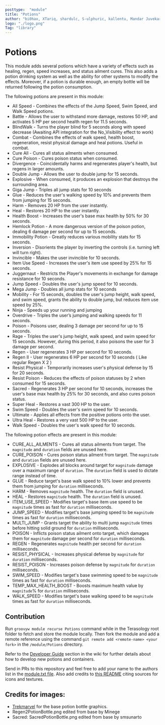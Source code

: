 ```yaml
---
posttype:  "module"  
title: "Potions"
author: "bi0hax, XTariq, shardulc, S-ulphuric, kallentu, Mandar Juvekar, Arpit Kamboj (digitalripperynr), SufurElite, JayGupta2003, He Who Shall Not Be Named (VaibhavBajaj), mdj117, FieryPhoenix909, jellysnake"
logo: "./logo.png"
Tag: "library"
---
```

Potions
============

This module adds several potions which have a variety of effects such as healing, regen, speed increases, and status
ailment cures. This also adds a potion drinking system as well as the ability for other systems to modify the effects.
Moreover, if a potion is durable enough, an empty bottle will be returned following the potion consumption.

The following potions are present in this module:

* All Speed - Combines the effects of the Jump Speed, Swim Speed, and Walk Speed potions.
* Battle - Allows the user to withstand more damage, restores 50 HP, and activates 5 HP per second health regen for 11.5 seconds.
* BlindWalk - Turns the player blind for 5 seconds along with speed decrease (Awaiting API integration for the No_Visibility effect to work)
* Combat - Combines the effects of walk speed, health boost, regeneration, resist physical damage and heal potions. Useful in combat.
* Cure All - Cures all status ailments when consumed.
* Cure Poison - Cures poison status when consumed.
* Divergence - Coincidentally harms and regenerates player's health, but regens in larger amounts.
* Double Jump - Allows the user to double jump for 15 seconds.
* Explosive - When consumed, it produces an explosion that destroys the surrounding area.
* Giga Jump - Triples all jump stats for 10 seconds
* Glue - Reduces the user's walking speed by 10% and prevents them from jumping for 15 seconds.
* Harm - Removes 20 HP from the user instantly.
* Heal - Restores 20 HP to the user instantly.
* Health Boost - Increases the user's base max health by 50% for 30 seconds.
* Hemlock Potion - A more dangerous version of the poison potion, dealing 6 damage per second for up to 15 seconds.
* Immobility Potion - Greatly reduces various mobility stats for 15 seconds.
* Inversion - Disorients the player by inverting the controls (i.e. turning left will turn right).
* Invincible - Makes the user invincible for 10 seconds.
* Item Use Speed - Increases the user's item use speed by 25% for 15 seconds.
* Juggernaut - Restricts the Player's movements in exchange for damage resistance for 10 seconds.
* Jump Speed - Doubles the user's jump speed for 10 seconds.
* Mega Jump - Doubles all jump stats for 10 seconds
* Mobility - For 15 seconds, doubles the user's jump height, walk speed, and swim speed, grants the ability to double jump, but reduces item use speed by 25%.
* Ninja - Speeds up your running and jumping
* Overdrive - Triples the user’s jumping and walking speeds for 11 seconds.
* Poison - Poisons user, dealing 3 damage per second for up to 15 seconds.
* Rage - Triples the user's jump height, walk speed, and swim speed for 15 seconds. However, during this period, it also poisons the user for 3 damage per second.
* Regen - User regenerates 3 HP per second for 10 seconds.
* Regen II - User regenerates 6 HP per second for 10 seconds ( Like regular Regen X 2 )
* Resist Physical - Temporarily increases user's physical defense by 15 for 20 seconds.
* Resist Poison - Reduces the effects of poison statuses by 2 when consumed for 15 seconds.
* Sacred - Regenerates 3 HP per second for 10 seconds, increases the user's base max health by 25% for 30 seconds, and also cures poison status.
* Super Heal - Restores a vast 300 HP to the user.
* Swim Speed - Doubles the user's swim speed for 10 seconds.
* Ultimate - Applies all effects from the positive potions onto the user.
* Ultra Heal - Restores a very vast 500 HP to the user.
* Walk Speed - Doubles the user's walk speed for 10 seconds.

The following potion effects are present in this module:

* CURE_ALL_AILMENTS - Cures all status ailments from target. The `magnitude` and `duration` fields are unused here.
* CURE_POISON - Cures poison status ailment from target. The `magnitude` and `duration` fields are unused here.
* EXPLOSIVE - Explodes all blocks around target for `magnitude` damage over a maximum range of `duration`. The `duration` field is used to dictate range instead of time.
* GLUE - Reduce target's base walk speed to 10% lower and prevents them from jumping for `duration` milliseconds.
* HARM - Removes `magnitude` health. The `duration` field is unused.
* HEAL - Restores `magnitude` health. The `duration` field is unused.
* ITEM_USE_SPEED - Modifies target's base item use speed to be `magnitude` times as fast for `duration` milliseconds.
* JUMP_SPEED - Modifies target's base jumping speed to be `magnitude` times as fast for `duration` milliseconds.
* MULTI_JUMP - Grants target the ability to multi jump `magnitude` times before hitting solid ground for `duration` milliseconds.
* POISON - Inflicts poison status ailment onto target, which damages them for `magnitude` damage per second for `duration` milliseconds.
* REGEN - Regenerates `magnitude` health per second for `duration` milliseconds.
* RESIST_PHYSICAL - Increases physical defense by `magnitude` for `duration` milliseconds.
* RESIST_POISON - Increases poison defense by `magnitude` for `duration` milliseconds.
* SWIM_SPEED - Modifies target's base swimming speed to be `magnitude` times as fast for `duration` milliseconds.
* TEMP_MAX_HEALTH_BOOST - Boosts maximum health value by `magnitude`% for `duration` milliseconds.
* WALK_SPEED - Modifies target's base walking speed to be `magnitude` times as fast for `duration` milliseconds.

## Contribution

Run `groovyw module recurse Potions` command while in the Terasology root folder to fetch and store the module locally. Then fork the module and add a remote reference using the command `git remote add <remote-name> <your fork>` in the `/module/Potions` directory.  

Refer to the [Developer Guide](https://github.com/Terasology/Potions/wiki/Developer-Guide) section in the wiki for further details about how to develop new potions and containers.

Send in PRs to this repository and feel free to add your name to the authors list in the [module.txt file](https://github.com/Terasology/Potions/blob/master/module.txt). Also add credits to [this README](https://github.com/Terasology/Potions/blob/master/README.md) citing sources for icons and textures.

## Credits for images:

* [Trekmarvel](https://github.com/Trekmarvel) for the base potion bottle graphics.
* Regen2PotionBottle.png edited from base by Minege
* Sacred: SacredPotionBottle.png edited from base by smsunarto 

